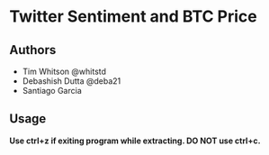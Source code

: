 # Twitter Sentiment and BTC Price

## Authors

- Tim Whitson @whitstd
- Debashish Dutta @deba21
- Santiago Garcia

## Usage

**Use ctrl+z if exiting program while extracting. DO NOT use ctrl+c.**
